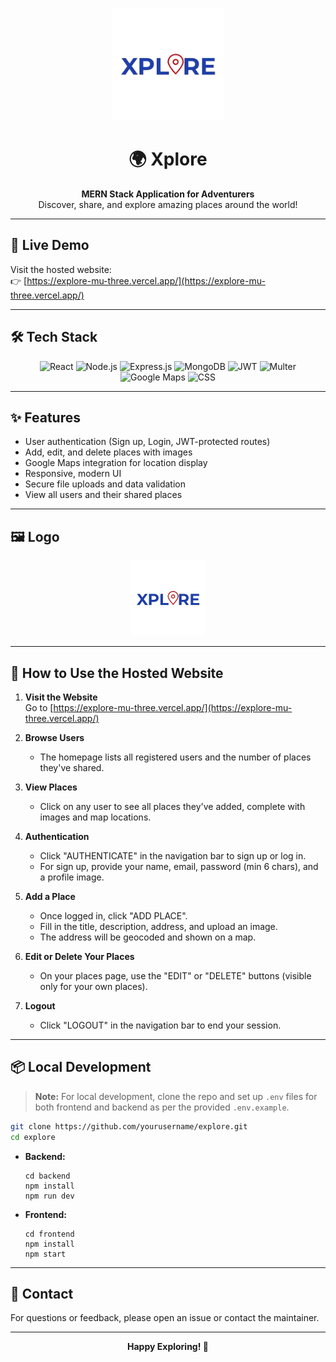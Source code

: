 <p align="center">
  <img src="frontend/src/assets/logo.png" alt="Xplore Logo" width="180" />
</p>

<h1 align="center">🌍 Xplore</h1>
<p align="center">
  <b>MERN Stack Application for Adventurers</b><br>
  Discover, share, and explore amazing places around the world!
</p>

---

## 🚀 Live Demo

Visit the hosted website:  
👉 [https://explore-mu-three.vercel.app/](https://explore-mu-three.vercel.app/)

---

## 🛠️ Tech Stack

<p align="center">
  <img src="https://img.shields.io/badge/React-20232A?style=for-the-badge&logo=react&logoColor=61DAFB" alt="React" />
  <img src="https://img.shields.io/badge/Node.js-339933?style=for-the-badge&logo=nodedotjs&logoColor=white" alt="Node.js" />
  <img src="https://img.shields.io/badge/Express.js-000000?style=for-the-badge&logo=express&logoColor=white" alt="Express.js" />
  <img src="https://img.shields.io/badge/MongoDB-47A248?style=for-the-badge&logo=mongodb&logoColor=white" alt="MongoDB" />
  <img src="https://img.shields.io/badge/JWT-000000?style=for-the-badge&logo=jsonwebtokens&logoColor=white" alt="JWT" />
  <img src="https://img.shields.io/badge/Multer-4B4B4B?style=for-the-badge&logo=npm&logoColor=white" alt="Multer" />
  <img src="https://img.shields.io/badge/Google%20Maps-4285F4?style=for-the-badge&logo=googlemaps&logoColor=white" alt="Google Maps" />
  <img src="https://img.shields.io/badge/CSS-1572B6?style=for-the-badge&logo=css3&logoColor=white" alt="CSS" />
</p>

---

## ✨ Features

- User authentication (Sign up, Login, JWT-protected routes)
- Add, edit, and delete places with images
- Google Maps integration for location display
- Responsive, modern UI
- Secure file uploads and data validation
- View all users and their shared places

---

## 🖼️ Logo

<p align="center">
  <img src="frontend/src/assets/logo.png" alt="Xplore Logo" width="120" />
</p>

---

## 📝 How to Use the Hosted Website

1. **Visit the Website**  
   Go to [https://explore-mu-three.vercel.app/](https://explore-mu-three.vercel.app/)

2. **Browse Users**  
   - The homepage lists all registered users and the number of places they've shared.

3. **View Places**  
   - Click on any user to see all places they've added, complete with images and map locations.

4. **Authentication**  
   - Click "AUTHENTICATE" in the navigation bar to sign up or log in.
   - For sign up, provide your name, email, password (min 6 chars), and a profile image.

5. **Add a Place**  
   - Once logged in, click "ADD PLACE".
   - Fill in the title, description, address, and upload an image.
   - The address will be geocoded and shown on a map.

6. **Edit or Delete Your Places**  
   - On your places page, use the "EDIT" or "DELETE" buttons (visible only for your own places).

7. **Logout**  
   - Click "LOGOUT" in the navigation bar to end your session.

---

## 📦 Local Development

> **Note:** For local development, clone the repo and set up `.env` files for both frontend and backend as per the provided `.env.example`.

```bash
git clone https://github.com/yourusername/explore.git
cd explore
```

- **Backend:**  
  ```
  cd backend
  npm install
  npm run dev
  ```
- **Frontend:**  
  ```
  cd frontend
  npm install
  npm start
  ```

---

## 📧 Contact

For questions or feedback, please open an issue or contact the maintainer.

---

<p align="center">
  <b>Happy Exploring! 🌄</b>
</p>
